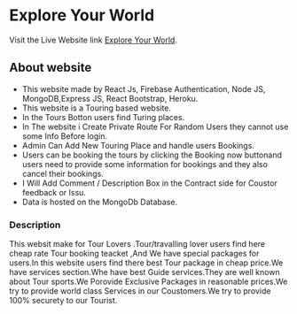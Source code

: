# Explore Your World

Visit the Live Website link  [Explore Your World](https://explore-your-world-8f1c0.web.app).

## About website
* This website made by React Js, Firebase Authentication, Node JS, MongoDB,Express JS, React Bootstrap, Heroku.
* This website is a Touring based website.
* In the Tours Botton users find Turing places.
* In The website i Create Private Route For Random Users they cannot use some Info Before login.
* Admin Can Add New Touring Place and handle users Bookings.
* Users can be booking the tours by clicking the Booking now buttonand users need to provide some information for bookings and they also cancel their bookings.
* I Will Add Comment / Description Box in the Contract side for Coustor feedback or Issu.
* Data is hosted on the MongoDb Database.

### Description
This websit make for Tour Lovers .Tour/travalling lover users find here cheap rate Tour booking teacket ,And We have special packages for users.In this website users find there best Tour package in cheap price.We have services section.Whe have best Guide services.They are well known about Tour sports.We Porovide Exclusive Packages in reasonable prices.We try to provide world class Services in our Coustomers.We try to provide 100% securety to our Tourist.
